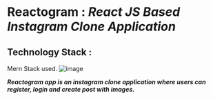 # Reactogram : _React JS Based Instagram Clone Application_
## Technology Stack :
Mern Stack used.
![image](https://github.com/kinshuk-code-1729/Reactogram-fe/assets/90320839/799a8ca9-4083-4708-b58c-818414a72215)


**_Reactogram app is an instagram clone application where users can register, login and create post with images._**

<!-- Other users can view, like, comment on different posts
User can sign up.
User can login with credentials.
User can add new post.
User will upload post image.
User can Like any other user post.
User can comment on any other user's post.
User can delete their own post.
User can see details of any post.
User can see all comments on any post.
User can see all thier posts.
User can edit profile. -->
